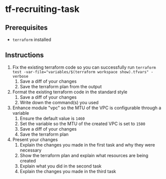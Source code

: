 # tf-recruiting-task

## Prerequisites

* `terraform` installed

## Instructions

1. Fix the existing terraform code so you can successfully run `terraform test -var-file="variables/$(terraform workspace show).tfvars" -verbose`
    1. Save a diff of your changes
    2. Save the terraform plan from the output
2. Format the existing terraform code in the standard style
    1. Save a diff of your changes
    2. Write down the command(s) you used
3. Enhance module "vpc" so the MTU of the VPC is configurable through a variable
    1. Ensure the default value is `1460`
    2. Set the variable so the MTU of the created VPC is set to `1500`
    3. Save a diff of your changes
    4. Save the terraform plan
4. Present your changes
    1. Explain the changes you made in the first task and why they were necessary
    2. Show the terraform plan and explain what resources are being created
    3. Explain what you did in the second task
    4. Explain the changes you made in the third task